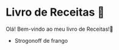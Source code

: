 # Livro de Receitas :birthday: 
Olá! Bem-vindo ao meu livro de Receitas!:wave: 

 - Strogonoff de frango